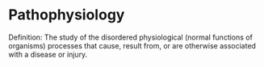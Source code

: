 # Pathophysiology

Definition: The study of the disordered physiological (normal functions of organisms) processes that cause, result from, or are otherwise associated with a disease or injury.
